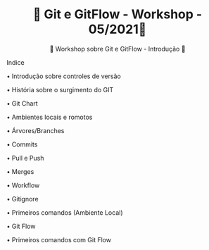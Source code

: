 <h1 align="center">
    <a>🚀 Git e GitFlow - Workshop - 05/2021🚀</a>
</h1>
<p align="center">🚀 Workshop sobre Git e GitFlow - Introdução 🚀 </p>

<p><a>Indice</a></p>
<p align="left"> • Introdução sobre controles de versão</p>
<p align="left"> • História sobre o surgimento do GIT</p>
<p align="left"> • Git Chart</p>
<p align="left"> • Ambientes locais e romotos</p>
<p align="left"> • Árvores/Branches</p>
<p align="left"> • Commits</p>
<p align="left"> • Pull e Push</p>
<p align="left"> • Merges</p>
<p align="left"> • Workflow</p>
<p align="left"> • Gitignore</p>
<p align="left"> • Primeiros comandos (Ambiente Local)</p>
<p align="left"> • Git Flow</p>
<p align="left"> • Primeiros comandos com Git Flow</p>
